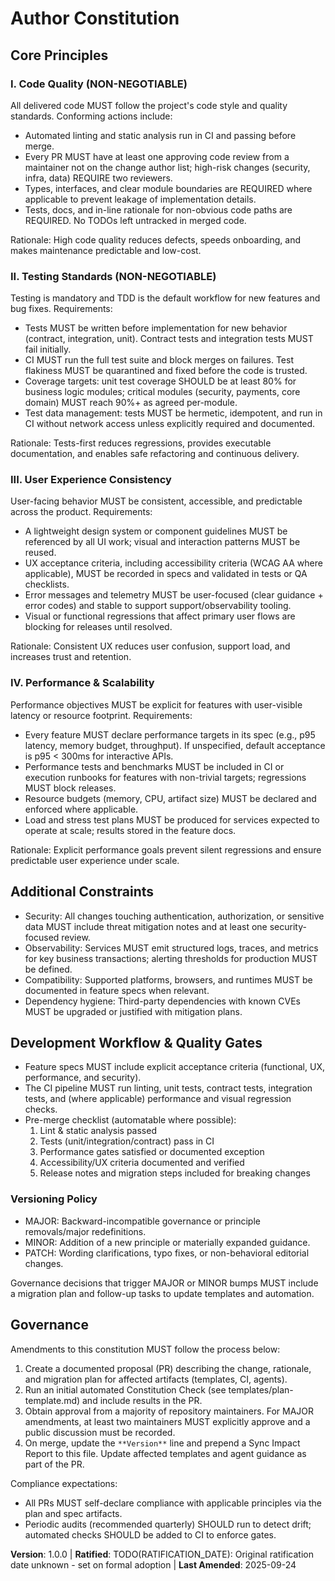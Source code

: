<!--
Sync Impact Report

- Version change: unknown -> 1.0.0
- Modified principles:
	- (new) Code Quality (added)
	- (new) Testing Standards (added)
	- (new) User Experience Consistency (added)
	- (new) Performance & Scalability (added)
- Added sections: Development Workflow & Quality Gates, Additional Constraints (security/observability)
- Removed sections: none
- Templates requiring updates:
	- /Users/huangjien/workspace/author/.specify/templates/plan-template.md ✅ updated
	- /Users/huangjien/workspace/author/.specify/templates/spec-template.md ✅ updated
	- /Users/huangjien/workspace/author/.specify/templates/tasks-template.md ✅ updated
	- /Users/huangjien/workspace/author/.specify/templates/agent-file-template.md ⚠ pending (manual review recommended)
- Follow-up TODOs:
	- TODO(RATIFICATION_DATE): Original ratification date unknown; please set when formally adopted.
	- TODO(AGENT_FILE_SYNC): Manual sync of `agent-file-template.md` to reflect recent changes to active technologies/commands.
-->

# Author Constitution

## Core Principles

### I. Code Quality (NON-NEGOTIABLE)

All delivered code MUST follow the project's code style and quality standards. Conforming actions include:

- Automated linting and static analysis run in CI and passing before merge.
- Every PR MUST have at least one approving code review from a maintainer not on the change author list; high-risk changes (security, infra, data) REQUIRE two reviewers.
- Types, interfaces, and clear module boundaries are REQUIRED where applicable to prevent leakage of implementation details.
- Tests, docs, and in-line rationale for non-obvious code paths are REQUIRED. No TODOs left untracked in merged code.

Rationale: High code quality reduces defects, speeds onboarding, and makes maintenance predictable and low-cost.

### II. Testing Standards (NON-NEGOTIABLE)

Testing is mandatory and TDD is the default workflow for new features and bug fixes. Requirements:

- Tests MUST be written before implementation for new behavior (contract, integration, unit). Contract tests and integration tests MUST fail initially.
- CI MUST run the full test suite and block merges on failures. Test flakiness MUST be quarantined and fixed before the code is trusted.
- Coverage targets: unit test coverage SHOULD be at least 80% for business logic modules; critical modules (security, payments, core domain) MUST reach 90%+ as agreed per-module.
- Test data management: tests MUST be hermetic, idempotent, and run in CI without network access unless explicitly required and documented.

Rationale: Tests-first reduces regressions, provides executable documentation, and enables safe refactoring and continuous delivery.

### III. User Experience Consistency

User-facing behavior MUST be consistent, accessible, and predictable across the product. Requirements:

- A lightweight design system or component guidelines MUST be referenced by all UI work; visual and interaction patterns MUST be reused.
- UX acceptance criteria, including accessibility criteria (WCAG AA where applicable), MUST be recorded in specs and validated in tests or QA checklists.
- Error messages and telemetry MUST be user-focused (clear guidance + error codes) and stable to support support/observability tooling.
- Visual or functional regressions that affect primary user flows are blocking for releases until resolved.

Rationale: Consistent UX reduces user confusion, support load, and increases trust and retention.

### IV. Performance & Scalability

Performance objectives MUST be explicit for features with user-visible latency or resource footprint. Requirements:

- Every feature MUST declare performance targets in its spec (e.g., p95 latency, memory budget, throughput). If unspecified, default acceptance is p95 < 300ms for interactive APIs.
- Performance tests and benchmarks MUST be included in CI or execution runbooks for features with non-trivial targets; regressions MUST block releases.
- Resource budgets (memory, CPU, artifact size) MUST be declared and enforced where applicable.
- Load and stress test plans MUST be produced for services expected to operate at scale; results stored in the feature docs.

Rationale: Explicit performance goals prevent silent regressions and ensure predictable user experience under scale.

## Additional Constraints

- Security: All changes touching authentication, authorization, or sensitive data MUST include threat mitigation notes and at least one security-focused review.
- Observability: Services MUST emit structured logs, traces, and metrics for key business transactions; alerting thresholds for production MUST be defined.
- Compatibility: Supported platforms, browsers, and runtimes MUST be documented in feature specs when relevant.
- Dependency hygiene: Third-party dependencies with known CVEs MUST be upgraded or justified with mitigation plans.

## Development Workflow & Quality Gates

- Feature specs MUST include explicit acceptance criteria (functional, UX, performance, and security).
- The CI pipeline MUST run linting, unit tests, contract tests, integration tests, and (where applicable) performance and visual regression checks.
- Pre-merge checklist (automatable where possible):
	1. Lint & static analysis passed
	2. Tests (unit/integration/contract) pass in CI
	3. Performance gates satisfied or documented exception
	4. Accessibility/UX criteria documented and verified
	5. Release notes and migration steps included for breaking changes

### Versioning Policy

- MAJOR: Backward-incompatible governance or principle removals/major redefinitions.
- MINOR: Addition of a new principle or materially expanded guidance.
- PATCH: Wording clarifications, typo fixes, or non-behavioral editorial changes.

Governance decisions that trigger MAJOR or MINOR bumps MUST include a migration plan and follow-up tasks to update templates and automation.

## Governance

Amendments to this constitution MUST follow the process below:

1. Create a documented proposal (PR) describing the change, rationale, and migration plan for affected artifacts (templates, CI, agents).
2. Run an initial automated Constitution Check (see templates/plan-template.md) and include results in the PR.
3. Obtain approval from a majority of repository maintainers. For MAJOR amendments, at least two maintainers MUST explicitly approve and a public discussion must be recorded.
4. On merge, update the `**Version**` line and prepend a Sync Impact Report to this file. Update affected templates and agent guidance as part of the PR.

Compliance expectations:

- All PRs MUST self-declare compliance with applicable principles via the plan and spec artifacts.
- Periodic audits (recommended quarterly) SHOULD run to detect drift; automated checks SHOULD be added to CI to enforce gates.

**Version**: 1.0.0 | **Ratified**: TODO(RATIFICATION_DATE): Original ratification date unknown - set on formal adoption | **Last Amended**: 2025-09-24